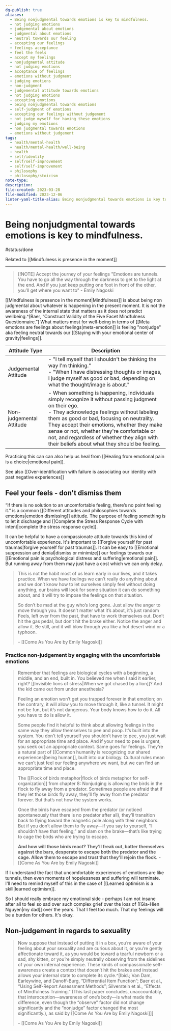 ```yaml
---
dg-publish: true
aliases:
  - Being nonjudgmental towards emotions is key to mindfulness.
  - not judging emotions
  - judgemental about emotions
  - judgmental about emotions
  - neutral towards our feeling
  - accepting our feelings
  - feelings acceptance
  - feel the feels
  - accept my feelings
  - nonjudgmental attitude
  - not judging emotions
  - acceptance of feelings
  - emotions without judgment
  - judging emotions
  - non-judgment
  - judgemental attitude towards emotions
  - not judging emotions
  - accepting emotions
  - being nonjudgmental towards emotions
  - self-judgment of emotions
  - accepting our feelings without judgement
  - not judge myself for having these emotions
  - judging my emotions
  - non judgmental towards emotions
  - emotions without judgement
tags:
  - health/mental-health
  - health/mental-health/well-being
  - health
  - self/identity
  - self/self-improvement
  - self/self-improvement
  - philosophy
  - philosophy/stoicism
note-type: 
description: 
file-created: 2023-03-28
file-modified: 2023-12-06
linter-yaml-title-alias: Being nonjudgmental towards emotions is key to mindfulness.
---
```


# Being nonjudgmental towards emotions is key to mindfulness.

#status/done

Related to [[Mindfulness is presence in the moment]]

---

> [!NOTE] Accept the journey of your feelings
> "Emotions are tunnels. You have to go all the way through the darkness to get to the light at the end. And if you just keep putting one foot in front of the other, you’ll get where you want to"
> \- Emily Nagoski

[[Mindfulness is presence in the moment|Mindfulness]] is about being non judgmental about whatever is happening in the present moment. It is not the awareness of the internal state that matters as it does not predict wellbeing.^[Baer, “Construct Validity of the Five Facet Mindfulness Questionnaire.”] What matters most for well-being in terms of [[Meta emotions are feelings about feelings|meta-emotion]] is feeling "nonjudge" aka feeling neutral towards our [[Staying with your emotional center of gravity|feelings]].

| Attitude Type         | Description                                                                                                                                                                                                                                                                                                                                                                                                       |
|-----------------------|-------------------------------------------------------------------------------------------------------------------------------------------------------------------------------------------------------------------------------------------------------------------------------------------------------------------------------------------------------------------------------------------------------------------|
| Judgemental Attitude  | - "I tell myself that I shouldn't be thinking the way I'm thinking." <br> - "When I have distressing thoughts or images, I judge myself as good or bad, depending on what the thought/image is about."                                                                                                                                                                                                           |
| Non-judgemental Attitude | - When something is happening, individuals simply recognize it without passing judgment on their ego. <br> - They acknowledge feelings without labeling them as good or bad, focusing on neutrality. They accept their emotions, whether they make sense or not, whether they're comfortable or not, and regardless of whether they align with their beliefs about what they should be feeling. |

Practicing this can can also help us heal from [[Healing from emotional pain is a choice|emotional pain]].

See also [[Over-identification with failure is associating our identity with past negative experiences]]

## Feel your feels - don't dismiss them

“If there is no solution to an uncomfortable feeling, there’s no point feeling it.” is a common [[Different attitudes and philosophies towards emotions|emotion dismissing]] attitude. The purpose of feeling something is to let it discharge and [[Complete the Stress Response Cycle with intent|complete the stress response cycle]].

It can be helpful to have a compassionate attitude towards this kind of uncomfortable experience. It's important to [[Forgive yourself for past traumas|forgive yourself for past traumas]]. It can be easy to [[Emotional suppression and denial|dismiss or minimize]] our feelings towards our [[Emotional pain is psychological distress and suffering|emotional pain]]. But running away from them may just have a cost which we can only delay.

> This is not the habit most of us learn early in our lives, and it takes practice. When we have feelings we can’t really do anything about and we don’t know how to let ourselves simply feel without doing anything, our brains will look for some situation it can do something about, and it will try to impose the feelings on that situation.
>
> So don’t be mad at the guy who’s long gone. Just allow the anger to move through you. It doesn’t matter what it’s about, it’s just random Feels, left over from the past, that have to work themselves out. Don’t hit the gas pedal, but don’t hit the brake either. Notice the anger and allow it. Be still, and it will blow through you like a hot desert wind or a typhoon.
>
> \- [[Come As You Are by Emily Nagoski]]

### Practice non-judgement by engaging with the uncomfortable emotions

> Remember that feelings are biological cycles with a beginning, a middle, and an end, built in. You believed me when I said it earlier, right? [[Invisible lions of stress|When we got chased by a lion]]? And the kid came out from under anesthesia?
>
> Feeling an emotion won’t get you trapped forever in that emotion; on the contrary, it will allow you to move through it, like a tunnel. It might not be fun, but it’s not dangerous. Your body knows how to do it. All you have to do is allow it.
>
> Some people find it helpful to think about allowing feelings in the same way they allow themselves to pee and poop. It’s built into the system. You don’t tell yourself you shouldn’t have to pee, you just wait for an appropriate time and place. And if your need to pee is urgent, you seek out an appropriate context. Same goes for feelings. They’re a natural part of [[Common humanity is recognizing our shared experiences|being human]], built into our biology. Cultural rules mean we can’t just feel our feeling anywhere we want, but we can find an appropriate time and place.
>
> The [[Flock of birds metaphor|flock of birds metaphor for self-organization]] from chapter 8: Nonjudging is allowing the birds in the flock to fly away from a predator. Sometimes people are afraid that if they let those birds fly away, they’ll fly away from the predator forever. But that’s not how the system works.
>
> Once the birds have escaped from the predator (or noticed spontaneously that there is no predator after all), they’ll transition back to flying toward the magnetic pole along with their neighbors. But if you don’t allow them to fly away—if you say to yourself, “I shouldn’t have that feeling,” and slam on the brake—that’s like trying to cage the birds who are trying to escape.
>
> **And how will those birds react? They’ll freak out, batter themselves against the bars, desperate to escape both the predator and the cage. Allow them to escape and trust that they’ll rejoin the flock.**
> \- [[Come As You Are by Emily Nagoski]]

If I understand the fact that uncomfortable experiences of emotions are like tunnels, then even moments of hopelessness and suffering will terminate. I'll need to remind myself of this in the case of [[Learned optimism is a skill|learned optimism]].

So I should really embrace my emotional side - perhaps I am not insane after all to feel so sad over such complex grief over the loss of [[Gia-Hien Nguyen|my dad]] over the years. That I feel too much. That my feelings will be a burden for others. It's okay.

## Non-judgement in regards to sexuality

> Now suppose that instead of putting it in a box, you’re aware of your feeling about your sexuality and are curious about it, or you’re gently affectionate toward it, as you would be toward a tearful newborn or a sad, shy kitten, or you’re simply neutrally observing from the sidelines of your own internal experience. These kinds of compassionate self-awareness create a context that doesn’t hit the brakes and instead allows your internal state to complete its cycle.^[Ibid.; Van Dam, Earleywine, and Danoff-Burg, “Differential Item Function”; Baer et al., “Using Self-Report Assessment Methods”; Silverstein et al., “Effects of Mindfulness Training.” (This last paper concludes, unaccountably, that interoception—awareness of one’s body—is what made the difference, even though the “observe” factor did not change significantly and the “nonjudge” factor changed the most significantly.), as said by [[Come As You Are by Emily Nagoski]]]
>
> \- [[Come As You Are by Emily Nagoski]]
